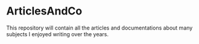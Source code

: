 # ArticlesAndCo
This repository will contain all the articles and documentations about many subjects I enjoyed writing over the years.
